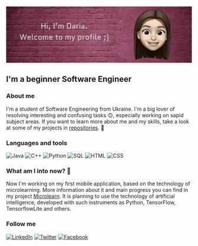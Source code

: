 ![Header](https://github.com/DashulyaMelnyk/DashulyaMelnyk/blob/main/assets/header_git.png)

## I'm a beginner Software Engineer

### About me

I'm a student of Software Engineering from Ukraine. I'm a big lover of resolving interesting and confusing tasks :upside_down_face:, especially working on sapid subject areas. If you want to learn more about me and my skills, take a look at some of my projects in [repositories](https://github.com/DashulyaMelnyk?tab=repositories).	:see_no_evil:


### Languages and tools
![Java](https://img.shields.io/badge/Java-974060?style=for-the-badge&logo=java)
![C++](https://img.shields.io/badge/-C++-090909?style=for-the-badge&logo=C%2b%2b&logoColor=6296CC)
![Python](https://img.shields.io/badge/-Python-FFDA44?style=for-the-badge&logo=Python&logoColor=3776AB)
![SQL](https://img.shields.io/badge/-Sql-76AE0A?style=for-the-badge&logo=MySql&logoColor=000000)
![HTML](https://img.shields.io/badge/-HTML-CE92FE?style=for-the-badge&logo=HTML5&logoColor=000000)
![CSS](https://img.shields.io/badge/-CSS-FFB640?style=for-the-badge&logo=CSS3&logoColor=000000)

### What am I into now? :see_no_evil:
Now I'm working on my first mobile application, based on the technology of microlearning. More information about it and main progress you can find in my project [Microlearn](https://github.com/DashulyaMelnyk/MicroLearn). It is planning to use the technology of artificial intelligence, developed with such instruments as Python, TensorFlow, TensorflowLite and others.

### Follow me
[![LinkedIn](https://img.shields.io/badge/-LinkedIn-090909?style=for-the-badge&logo=linkedin&logoColor=007BB6)](https://www.linkedin.com/in/daria-melnyk-07846b1a9/)
[![Twitter](https://img.shields.io/badge/-Twitter-090909?style=for-the-badge&logo=Twitter&logoColor=1C9DEB)](https://twitter.com/DariaMelnykA)
[![Facebook](https://img.shields.io/badge/-Facebook-090909?style=for-the-badge&logo=Facebook&logoColor=1195F5)](https://www.facebook.com/profile.php?id=100058500200671)

